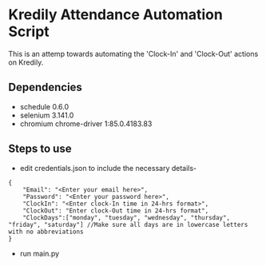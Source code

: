 # Kredily Attendance Automation Script

This is an attemp towards automating the 'Clock-In' and 'Clock-Out' actions on Kredily.

## Dependencies
- schedule 0.6.0
- selenium 3.141.0
- chromium chrome-driver 1:85.0.4183.83

## Steps to use
- edit credentials.json to include the necessary details-
```
{
    "Email": "<Enter your email here>",
    "Password": "<Enter your password here>",
    "ClockIn": "<Enter clock-In time in 24-hrs format>",
    "ClockOut": "Enter clock-Out time in 24-hrs format",
    "ClockDays":["monday", "tuesday", "wednesday", "thursday", "friday", "saturday"] //Make sure all days are in lowercase letters with no abbreviations
}
```
- run main.py
